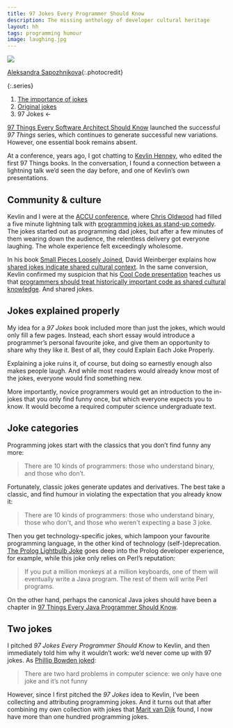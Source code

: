 ```yaml
---
title: 97 Jokes Every Programmer Should Know
description: The missing anthology of developer cultural heritage
layout: hh
tags: programming humour
image: laughing.jpg
---
```


![](laughing.jpg)

[Aleksandra Sapozhnikova](https://unsplash.com/photos/r_-zzXrnzxI){:.photocredit}

{:.series}
1. [The importance of jokes](domain-jokes) <!-- 2022-06-21 -->
2. [Original jokes](original-jokes) <!-- 2023-09-26 -->
3. 97 Jokes ←

[97 Things Every Software Architect Should Know]()
launched the successful _97 Things_ series, which continues to generate successful new variations.
However, one essential book remains absent.

At a conference, years ago, I got chatting to
[Kevlin Henney](https://bsky.app/profile/kevlin.bsky.social),
who edited the first 97 Things books.
In the conversation, I found a connection between a lightning talk we’d seen the day before, and one of Kevlin’s own presentations.

## Community & culture

Kevlin and I were at the [ACCU conference](https://www.accuconference.org), where
[Chris Oldwood](https://bsky.app/profile/chrisoldwood.bsky.social) had filled a five minute lightning talk with
[programming jokes as stand-up comedy](https://chrisoldwood.blogspot.com/2015/04/the-daily-stand-up.html).
The jokes started out as programming dad jokes, but after a few minutes of them wearing down the audience,
the relentless delivery got everyone laughing.
The whole experience felt exceedingly wholesome.

In his book [Small Pieces Loosely Joined](https://www.smallpieces.com/),
David Weinberger explains how [shared jokes indicate shared cultural context](domain-jokes#weinberger).
In the same conversion, Kevlin confirmed my suspicion that his
[Cool Code presentation](https://www.infoq.com/presentations/Cool-Code/) teaches us that
[programmers should treat historically important code as shared cultural knowledge](domain-jokes#henney).
And shared jokes.

## Jokes explained properly

My idea for a _97 Jokes_ book included more than just the jokes, which would only fill a few pages.
Instead, each short essay would introduce a programmer’s personal favourite joke,
and give them an opportunity to share why they like it.
Best of all, they could Explain Each Joke Properly.

Explaining a joke ruins it, of course, but doing so earnestly enough also makes people laugh.
And while most readers would already know most of the jokes,
everyone would find something new.

More importantly, novice programmers would get an introduction to the in-jokes that you only find funny once,
but which everyone expects you to know.
It would become a required computer science undergraduate text.

## Joke categories

Programming jokes start with the classics that you don’t find funny any more:

> There are 10 kinds of programmers: those who understand binary, and those who don’t.

Fortunately, classic jokes generate updates and derivatives.
The best take a classic, and find humour in violating the expectation that you already know it:

> There are 10 kinds of programmers: those who understand binary, those who don't, 
> and those who weren't expecting a base 3 joke.

Then you get technology-specific jokes, which lampoon your favourite programming language,
in the other kind of technology (self-)deprecation.
[The Prolog Lightbulb Joke](domain-jokes#prolog)
goes deep into the Prolog developer experience, for example,
while this joke only relies on Perl’s reputation:

> If you put a million monkeys at a million keyboards,
> one of them will eventually write a Java program.
> The rest of them will write Perl programs.

On the other hand, perhaps the canonical Java jokes should have been a chapter in
[97 Things Every Java Programmer Should Know](http://shop.oreilly.com/product/0636920048824.do).

## Two jokes

I pitched _97 Jokes Every Programmer Should Know_ to Kevlin,
and then immediately told him why it wouldn’t work: we’d never come up with 97 jokes.
As [Phillip Bowden joked](https://twitter.com/pbowden/status/468855097879830528): 

> There are two hard problems in computer science: we only have one joke and it’s not funny

However, since I first pitched the _97 Jokes_ idea to Kevlin, I’ve been collecting and attributing programming jokes.
And it turns out that after combining my own collection with jokes that
[Marit van Dijk]() found, I now have more than one hundred programming jokes.